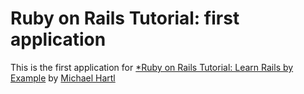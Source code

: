 # Ruby on Rails Tutorial: first application

This is the first application for [*Ruby on Rails Tutorial: Learn Rails by Example](http://railstutorial.org/)
by [Michael Hartl](http://michaelhartl.com)